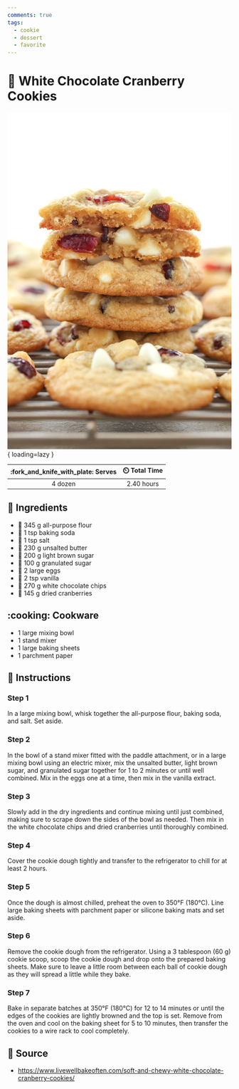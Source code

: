 ```yaml
---
comments: true
tags:
  - cookie
  - dessert
  - favorite
---
```

# :cookie: White Chocolate Cranberry Cookies

![White Chocolate Cranberry Cookies](../assets/images/white-chocolate-cranberry-cookies.jpg){ loading=lazy }

| :fork_and_knife_with_plate: Serves | :timer_clock: Total Time |
|:----------------------------------:|:-----------------------: |
| 4 dozen | 2.40 hours |

## :salt: Ingredients

- :ear_of_rice: 345 g all-purpose flour
- :cup_with_straw: 1 tsp baking soda
- :salt: 1 tsp salt
- :butter: 230 g unsalted butter
- :maple_leaf: 200 g light brown sugar
- :candy: 100 g granulated sugar
- :egg: 2 large eggs
- :icecream: 2 tsp vanilla
- :chocolate_bar: 270 g white chocolate chips
- :grapes: 145 g dried cranberries

## :cooking: Cookware

- 1 large mixing bowl
- 1 stand mixer
- 1 large baking sheets
- 1 parchment paper

## :pencil: Instructions

### Step 1

In a large mixing bowl, whisk together the all-purpose flour, baking soda, and salt. Set aside.

### Step 2

In the bowl of a stand mixer fitted with the paddle attachment, or in a large mixing bowl using an electric mixer, mix
the unsalted butter, light brown sugar, and granulated sugar together for 1 to 2 minutes or until well combined. Mix in
the eggs one at a time, then mix in the vanilla extract.

### Step 3

Slowly add in the dry ingredients and continue mixing until just combined, making sure to scrape down the sides of the
bowl as needed. Then mix in the white chocolate chips and dried cranberries until thoroughly combined.

### Step 4

Cover the cookie dough tightly and transfer to the refrigerator to chill for at least 2 hours.

### Step 5

Once the dough is almost chilled, preheat the oven to 350°F (180°C). Line large baking sheets with parchment paper or
silicone baking mats and set aside.

### Step 6

Remove the cookie dough from the refrigerator. Using a 3 tablespoon (60 g) cookie scoop, scoop the cookie dough and
drop onto the prepared baking sheets. Make sure to leave a little room between each ball of cookie dough as they will
spread a little while they bake.

### Step 7

Bake in separate batches at 350°F (180°C) for 12 to 14 minutes or until the edges of the cookies are lightly browned
and the top is set. Remove from the oven and cool on the baking sheet for 5 to 10 minutes, then transfer the cookies to
a wire rack to cool completely.

## :link: Source

- <https://www.livewellbakeoften.com/soft-and-chewy-white-chocolate-cranberry-cookies/>
